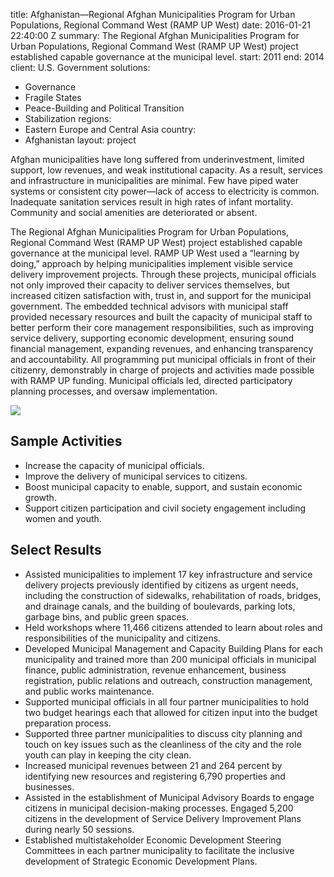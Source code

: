 
title: Afghanistan—Regional Afghan Municipalities Program for Urban Populations, Regional
  Command West (RAMP UP West)
date: 2016-01-21 22:40:00 Z
summary: The Regional Afghan Municipalities Program for Urban Populations, Regional
  Command West (RAMP UP West) project established capable governance at the municipal
  level.
start: 2011
end: 2014
client: U.S. Government
solutions:
- Governance
- Fragile States
- Peace-Building and Political Transition
- Stabilization
regions:
- Eastern Europe and Central Asia
country:
- Afghanistan
layout: project


Afghan municipalities have long suffered from underinvestment, limited support, low revenues, and weak institutional capacity. As a result, services and infrastructure in municipalities are minimal. Few have piped water systems or consistent city power—lack of access to electricity is common. Inadequate sanitation services result in high rates of infant mortality. Community and social amenities are deteriorated or absent.

The Regional Afghan Municipalities Program for Urban Populations, Regional Command West (RAMP UP West) project established capable governance at the municipal level.
RAMP UP West used a “learning by doing,” approach by helping municipalities implement visible service delivery improvement projects. Through these projects, municipal officials not only improved their capacity to deliver services themselves, but increased citizen satisfaction with, trust in, and support for the municipal government. The embedded technical advisors with municipal staff provided necessary resources and built the capacity of municipal staff to better perform their core management responsibilities, such as improving service delivery, supporting economic development, ensuring sound financial management, expanding revenues, and enhancing transparency and accountability. All programming put municipal officials in front of their citizenry, demonstrably in charge of projects and activities made possible with RAMP UP funding. Municipal officials led, directed participatory planning processes, and oversaw implementation.

![][1]

## Sample Activities

* Increase the capacity of municipal officials.
* Improve the delivery of municipal services to citizens.
* Boost municipal capacity to enable, support, and sustain economic growth.
* Support citizen participation and civil society engagement including women and youth.

## Select Results

* Assisted municipalities to implement 17 key infrastructure and service delivery projects previously identified by citizens as urgent needs, including the construction of sidewalks, rehabilitation of roads, bridges, and drainage canals, and the building of boulevards, parking lots, garbage bins, and public green spaces.
* Held workshops where 11,466 citizens attended to learn about roles and responsibilities of the municipality and citizens.
* Developed Municipal Management and Capacity Building Plans for each municipality and trained more than 200 municipal officials in municipal finance, public administration, revenue enhancement, business registration, public relations and outreach, construction management, and public works maintenance.
* Supported municipal officials in all four partner municipalities to hold two budget hearings each that allowed for citizen input into the budget preparation process.
* Supported three partner municipalities to discuss city planning and touch on key issues such as the cleanliness of the city and the role youth can play in keeping the city clean.
* Increased municipal revenues between 21 and 264 percent by identifying new resources and registering 6,790 properties and businesses.
* Assisted in the establishment of Municipal Advisory Boards to engage citizens in municipal decision-making processes. Engaged 5,200 citizens in the development of Service Delivery Improvement Plans during nearly 50 sessions.
* Established multistakeholder Economic Development Steering Committees in each partner municipality to facilitate the inclusive development of Strategic Economic Development Plans.

[1]: https://assetify-dai.com/projects/RampUpWest_0.jpg
